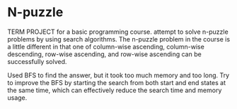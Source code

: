 #  N-puzzle

TERM PROJECT for a basic programming course. attempt to solve n-puzzle problems by using search algorithms. The n-puzzle problem in the course is a little different in that one of column-wise ascending, column-wise descending, row-wise ascending, and row-wise ascending can be successfully solved.


Used BFS to find the answer, but it took too much memory and too long. Try to improve the BFS by starting the search from both start and end states at the same time, which can effectively reduce the search time and memory usage.
